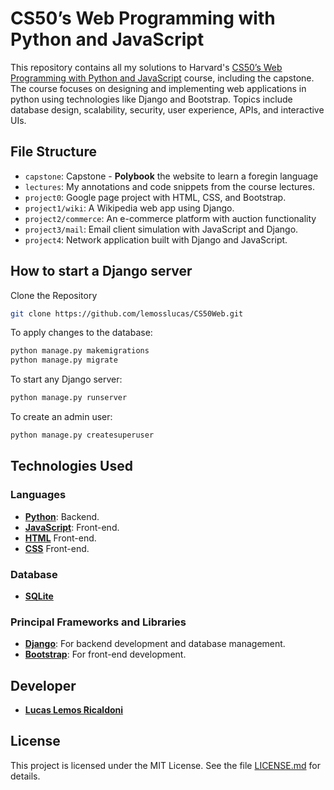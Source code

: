 # CS50’s Web Programming with Python and JavaScript
This repository contains all my solutions to Harvard's [CS50’s Web Programming with Python and JavaScript](https://cs50.harvard.edu/web/) course, including the capstone.
The course focuses on designing and implementing web applications in python using technologies like Django and Bootstrap. Topics include database design, scalability, security, user experience, APIs, and interactive UIs.


## File Structure
- `capstone`: Capstone - **Polybook** the website to learn a foregin language
- `lectures`: My annotations and code snippets from the course lectures.
- `project0`: Google page project with HTML, CSS, and Bootstrap.
- `project1/wiki`: A Wikipedia web app using Django.
- `project2/commerce`: An e-commerce platform with auction functionality
- `project3/mail`: Email client simulation with JavaScript and Django.
- `project4`: Network application built with Django and JavaScript.

## How to start a Django server
Clone the Repository
```bash
git clone https://github.com/lemosslucas/CS50Web.git
```

To apply changes to the database:
```bash
python manage.py makemigrations
python manage.py migrate
```

To start any Django server:
```bash
python manage.py runserver
```

To create an admin user:
```bash
python manage.py createsuperuser
```


## Technologies Used  
### Languages  
- **[Python](https://python.org)**: Backend.
- **[JavaScript](https://developer.mozilla.org/en-US/docs/Web/JavaScript)**: Front-end.
- **[HTML](https://developer.mozilla.org/en-US/docs/Web/HTML)** Front-end.
- **[CSS](https://developer.mozilla.org/en-US/docs/Web/CSS)** Front-end.

### Database  
- **[SQLite](https://www.sqlite.org/index.html)**  

### Principal Frameworks and Libraries  
- **[Django](https://www.djangoproject.com/)**: For backend development and database management.
- **[Bootstrap](https://getbootstrap.com/)**: For front-end development.

## Developer
- **[Lucas Lemos Ricaldoni](https://github.com/lemosslucas)**

## License
This project is licensed under the MIT License. See the file [LICENSE.md](https://github.com/lemosslucas/CS50Web/blob/main/LICENSE) for details.
